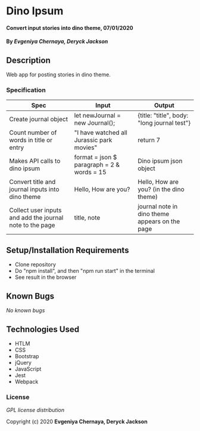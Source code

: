 # Dino Ipsum

#### Convert input stories into dino theme, 07/01/2020

#### By _**Evgeniya Chernaya, Deryck Jackson**_

## Description

Web app for posting stories in dino theme.

### Specification
| Spec | Input | Output |
|----------|-------|-------|
| Create journal object | let newJournal = new Journal();| {title: "title", body: "long journal test"} |
| Count number of words in title or entry | "I have watched all Jurassic park movies" | return 7 |
| Makes API calls to dino ipsum | format = json $ paragraph = 2 & words = 15 | Dino ipsum json object |
| Convert title and journal inputs into dino theme | Hello, How are you?| Hello, How are you? (in the dino theme) |
| Collect user inputs and add the journal note to the page | title, note | journal note in dino theme appears on the page |


## Setup/Installation Requirements

* Clone repository
* Do "npm install", and then "npm run start" in the terminal
* See result in the browser


## Known Bugs

_No known bugs_

## Technologies Used

* HTLM
* CSS
* Bootstrap
* jQuery
* JavaScript
* Jest
* Webpack

### License

*GPL license distribution*

Copyright (c) 2020 **Evgeniya Chernaya, Deryck Jackson**
